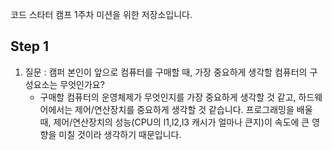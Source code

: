 코드 스타터 캠프 1주차 미션을 위한 저장소입니다.
## Step 1
1. 질문 : 캠퍼 본인이 앞으로 컴퓨터를 구매할 때, 가장 중요하게 생각할 컴퓨터의 구성요소는 무엇인가요?
    - 구매할 컴퓨터의 운영체제가 무엇인지를 가장 중요하게 생각할 것 같고, 하드웨어에서는 제어/연산장치를 중요하게 생각할 것 같습니다. 프로그래밍을 배울 때, 제어/연산장치의 성능(CPU의 l1,l2,l3 캐시가 얼마나 큰지)이 속도에 큰 영향을 미칠 것이라 생각하기 때문입니다.


